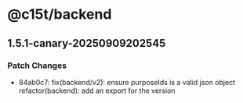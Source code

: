 # @c15t/backend

## 1.5.1-canary-20250909202545

### Patch Changes

- 84ab0c7: fix(backend/v2): ensure purposeIds is a valid json object
  refactor(backend): add an export for the version
